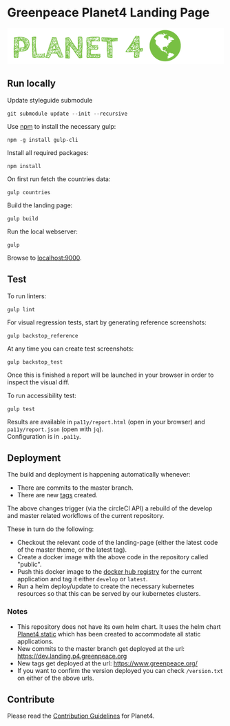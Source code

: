 # Greenpeace Planet4 Landing Page

![Planet4](./planet4.png)

## Run locally

Update styleguide submodule

    git submodule update --init --recursive

Use [npm](https://www.npmjs.com/) to install the necessary gulp:

    npm -g install gulp-cli

Install all required packages:

    npm install

On first run fetch the countries data:

    gulp countries

Build the landing page:

    gulp build

Run the local webserver:

    gulp

Browse to [localhost:9000](http://localhost:9000).

## Test

To run linters:

    gulp lint

For visual regression tests, start by generating reference screenshots:

    gulp backstop_reference

At any time you can create test screenshots:

    gulp backstop_test

Once this is finished a report will be launched in your browser in order to inspect the visual diff.

To run accessibility test:

    gulp test

Results are available in `pa11y/report.html` (open in your browser) and `pa11y/report.json` (open with `jq`).  
Configuration is in `.pa11y`.

## Deployment

The build and deployment is happening automatically whenever:

- There are commits to the master branch.
- There are new [tags](https://github.com/greenpeace/planet4-landing-page/tags) created.

The above changes trigger (via the circleCI API) a rebuild of the develop and master related workflows of the current repository.

These in turn do the following:

- Checkout the relevant code of the landing-page (either the latest code of the master theme, or the latest tag).
- Create a docker image with the above code in the repository called "public".
- Push this docker image to the [docker hub registry](https://hub.docker.com/r/greenpeaceinternational/p4-landing-page) for the current application and tag it either `develop` or `latest`.
- Run a helm deploy/update to create the necessary kubernetes resources so that this can be served by our kubernetes clusters.

### Notes

- This repository does not have its own helm chart. It uses the helm chart [Planet4 static](https://github.com/greenpeace/planet4-helm-static) which has been created to accommodate all static applications.
- New commits to the master branch get deployed at the url: https://dev.landing.p4.greenpeace.org
- New tags get deployed at the url: https://www.greenpeace.org/
- If you want to confirm the version deployed you can check `/version.txt` on either of the above urls.

## Contribute

Please read the [Contribution Guidelines](https://planet4.greenpeace.org/handbook/dev-contribute-to-planet4/) for Planet4.
